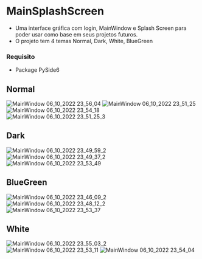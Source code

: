 # MainSplashScreen
* Uma interface gráfica com login, MainWindow e Splash Screen para poder usar como base em seus projetos futuros. 
* O projeto tem 4 temas Normal, Dark, White, BlueGreen

### Requisito 
  * Package PySide6 


## Normal
![MainWindow 06_10_2022 23_56_04](https://user-images.githubusercontent.com/108186371/194704207-4bb7af8a-224e-4e76-8ffa-7f313feb5688.png)
![MainWindow 06_10_2022 23_51_25](https://user-images.githubusercontent.com/108186371/194437516-6a714407-f491-45f5-8fde-2552ebff1f9a.png)
![MainWindow 06_10_2022 23_54_18](https://user-images.githubusercontent.com/108186371/194437524-cc3cd2ec-8793-4007-870d-3da1e00c00a8.png)
![MainWindow 06_10_2022 23_51_25_3](https://user-images.githubusercontent.com/108186371/194704224-d337e523-9919-470b-bbb3-244f0ebfd260.PNG)

## Dark
![MainWindow 06_10_2022 23_49_59_2](https://user-images.githubusercontent.com/108186371/194704308-a910d46a-f0b8-4caa-820a-0ec03f5cc722.PNG)
![MainWindow 06_10_2022 23_49_37_2](https://user-images.githubusercontent.com/108186371/194704350-9e6ac2ed-0caa-4f2d-a8eb-27f1baae796b.PNG)
![MainWindow 06_10_2022 23_53_49](https://user-images.githubusercontent.com/108186371/194437643-98ececd6-95f2-4c52-b10b-3b6e976442c0.png)

## BlueGreen
![MainWindow 06_10_2022 23_46_09_2](https://user-images.githubusercontent.com/108186371/194704425-92ed27b7-f17c-4e33-a4ce-b5775d1db384.PNG)
![MainWindow 06_10_2022 23_48_12_2](https://user-images.githubusercontent.com/108186371/194704468-70e34b94-2f01-49b3-9465-83741d68c258.PNG)
![MainWindow 06_10_2022 23_53_37](https://user-images.githubusercontent.com/108186371/194437701-9192e037-4e82-4c14-ad08-72186c4dab6b.png)

## White
![MainWindow 06_10_2022 23_55_03_2](https://user-images.githubusercontent.com/108186371/194704490-226ea6d7-fc89-404c-9b19-319ecddcd021.PNG)
![MainWindow 06_10_2022 23_53_11](https://user-images.githubusercontent.com/108186371/194437757-a6653a2f-26a8-45fa-93bc-21fa3437422a.png)
![MainWindow 06_10_2022 23_54_04](https://user-images.githubusercontent.com/108186371/194437767-c99150ab-ee54-434b-91f1-57c6af2cd5db.png)
